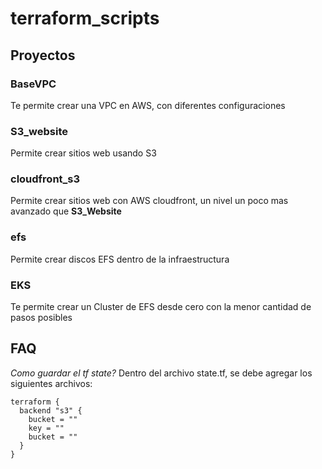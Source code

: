 # terraform_scripts


## Proyectos

### BaseVPC
Te permite crear una VPC en AWS, con diferentes configuraciones

### S3_website
Permite crear sitios web usando S3

### cloudfront_s3
Permite crear sitios web con AWS cloudfront, un nivel un poco mas avanzado que **S3_Website**

### efs
Permite crear discos EFS dentro de la infraestructura

### EKS
Te permite crear un Cluster de EFS desde cero con la menor cantidad de pasos posibles


## FAQ

*Como guardar el tf state?*
Dentro del archivo state.tf, se debe agregar los siguientes archivos:

```
terraform {
  backend "s3" {
    bucket = ""
    key = ""
    bucket = ""
  }
}

```
